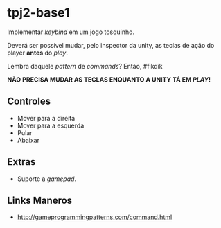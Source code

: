 # tpj2-base1

Implementar _keybind_ em um jogo tosquinho.

Deverá ser possível mudar, pelo inspector da unity, as teclas de ação do player **antes** do _play_.

Lembra daquele _pattern_ de _commands_? Então, #fikdik

**NÃO PRECISA MUDAR AS TECLAS ENQUANTO A UNITY TÁ EM _PLAY_!**

## Controles

- Mover para a direita
- Mover para a esquerda
- Pular
- Abaixar

## Extras

- Suporte a _gamepad_.

## Links Maneros

- http://gameprogrammingpatterns.com/command.html
